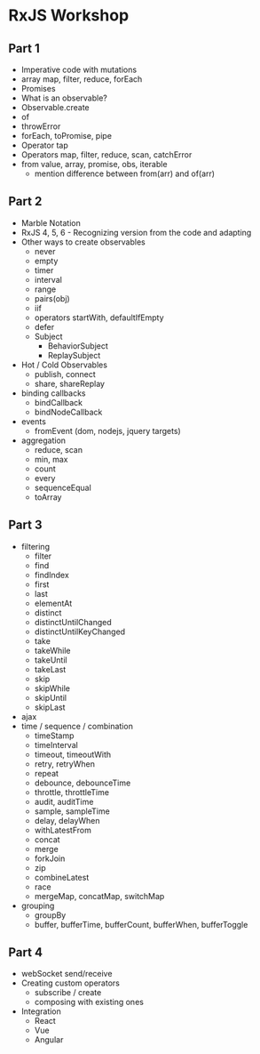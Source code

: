 # RxJS Workshop

## Part 1

 - Imperative code with mutations
 - array map, filter, reduce, forEach
 - Promises
 - What is an observable?
 - Observable.create
 - of
 - throwError
 - forEach, toPromise, pipe
 - Operator tap
 - Operators map, filter, reduce, scan, catchError
 - from value, array, promise, obs, iterable
   - mention difference between from(arr) and of(arr)

## Part 2

 - Marble Notation
 - RxJS 4, 5, 6 - Recognizing version from the code and adapting
 - Other ways to create observables
   - never
   - empty
   - timer
   - interval
   - range
   - pairs(obj)
   - iif
   - operators startWith, defaultIfEmpty
   - defer
   - Subject
     - BehaviorSubject
     - ReplaySubject
 - Hot / Cold Observables
   - publish, connect
   - share, shareReplay
 - binding callbacks
   - bindCallback
   - bindNodeCallback
 - events
   - fromEvent (dom, nodejs, jquery targets)
 - aggregation
   - reduce, scan
   - min, max
   - count
   - every
   - sequenceEqual
   - toArray

## Part 3

 - filtering
   - filter
   - find
   - findIndex
   - first
   - last
   - elementAt
   - distinct
   - distinctUntilChanged
   - distinctUntilKeyChanged
   - take
   - takeWhile
   - takeUntil
   - takeLast
   - skip
   - skipWhile
   - skipUntil
   - skipLast
 - ajax
 - time / sequence / combination
   - timeStamp
   - timeInterval
   - timeout, timeoutWith
   - retry, retryWhen
   - repeat
   - debounce, debounceTime
   - throttle, throttleTime
   - audit, auditTime
   - sample, sampleTime
   - delay, delayWhen
   - withLatestFrom
   - concat
   - merge
   - forkJoin
   - zip
   - combineLatest
   - race
   - mergeMap, concatMap, switchMap
 - grouping
   - groupBy
   - buffer, bufferTime, bufferCount, bufferWhen, bufferToggle

## Part 4

 - webSocket send/receive
 - Creating custom operators
   - subscribe / create
   - composing with existing ones
 - Integration
   - React
   - Vue
   - Angular
